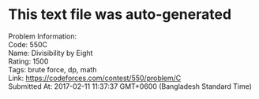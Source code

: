 # This text file was auto-generated  
  
Problem Information:  
Code: 550C  
Name: Divisibility by Eight  
Rating: 1500  
Tags: brute force, dp, math  
Link: https://codeforces.com/contest/550/problem/C  
Submitted At: 2017-02-11 11:37:37 GMT+0600 (Bangladesh Standard Time)  
